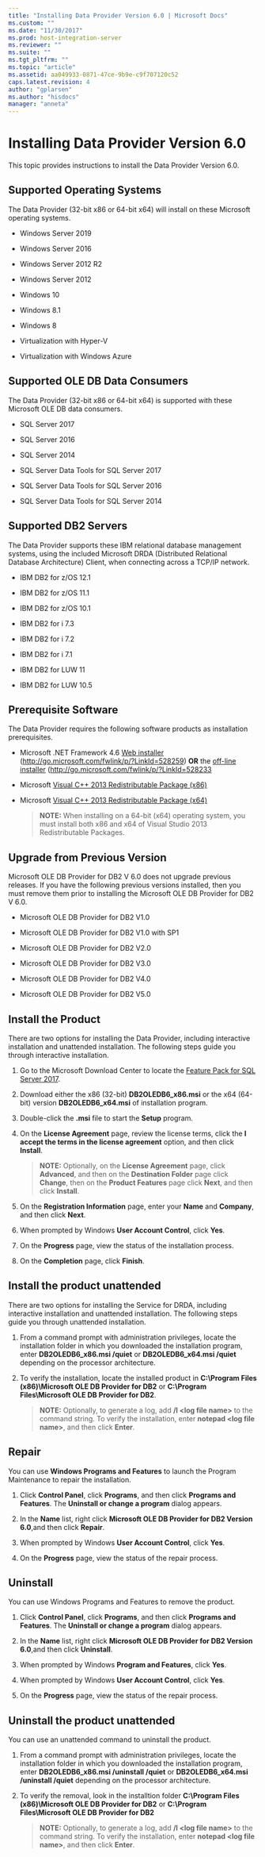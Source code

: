 ```yaml
---
title: "Installing Data Provider Version 6.0 | Microsoft Docs"
ms.custom: ""
ms.date: "11/30/2017"
ms.prod: host-integration-server
ms.reviewer: ""
ms.suite: ""
ms.tgt_pltfrm: ""
ms.topic: "article"
ms.assetid: aa049933-0871-47ce-9b9e-c9f707120c52
caps.latest.revision: 4
author: "gplarsen"
ms.author: "hisdocs"
manager: "anneta"
---
```

# Installing Data Provider Version 6.0
This topic provides instructions to install the Data Provider Version 6.0.  
 
  
## Supported Operating Systems  
 The Data Provider (32-bit x86 or 64-bit x64) will install on these Microsoft operating systems.  
  
-   Windows Server 2019

-   Windows Server 2016  
  
-   Windows Server 2012 R2  
  
-   Windows Server 2012  
  
-   Windows 10  
  
-   Windows 8.1
  
-   Windows 8  
  
-   Virtualization with Hyper-V  
  
-   Virtualization with Windows Azure  
  
## Supported OLE DB Data Consumers  
 The Data Provider (32-bit x86 or 64-bit x64) is supported with these Microsoft OLE DB data consumers.  
  
-   SQL Server 2017

-   SQL Server 2016  
  
-   SQL Server 2014  
  
-   SQL Server Data Tools for SQL Server 2017

-   SQL Server Data Tools for SQL Server 2016  
  
-   SQL Server Data Tools for SQL Server 2014  

## Supported DB2 Servers
 The Data Provider supports these IBM relational database management systems, using the included Microsoft DRDA (Distributed Relational Database Architecture) Client, when connecting across a TCP/IP network.

-   IBM DB2 for z/OS 12.1

-   IBM DB2 for z/OS 11.1

-   IBM DB2 for z/OS 10.1  
  
-   IBM DB2 for i 7.3

-   IBM DB2 for i 7.2

-   IBM DB2 for i 7.1

-   IBM DB2 for LUW 11

-   IBM DB2 for LUW 10.5

## Prerequisite Software  
 The Data Provider requires the following software products as installation prerequisites.  
  
-   Microsoft .NET Framework 4.6 [Web installer](http://go.microsoft.com/fwlink/p/?LinkId=528259) (http://go.microsoft.com/fwlink/p/?LinkId=528259) **OR** the [off-line installer](http://go.microsoft.com/fwlink/p/?LinkId=528233) (http://go.microsoft.com/fwlink/p/?LinkId=528233   
  
-   Microsoft [Visual C++ 2013 Redistributable Package (x86)](https://aka.ms/vs2013runtimes)  
  
-   Microsoft [Visual C++ 2013 Redistributable Package (x64)](https://aka.ms/vs2013runtimes)  
  
    > **NOTE:** When installing on a 64-bit (x64) operating system, you must install both x86 and x64 of Visual Studio 2013 Redistributable Packages.  
  
## Upgrade from Previous Version  
 Microsoft OLE DB Provider for DB2 V 6.0 does not upgrade previous releases. If you have the following previous versions installed, then you must remove them prior to installing the Microsoft OLE DB Provider for DB2 V 6.0.  
  
-   Microsoft OLE DB Provider for DB2 V1.0  
  
-   Microsoft OLE DB Provider for DB2 V1.0 with SP1  
  
-   Microsoft OLE DB Provider for DB2 V2.0  
  
-   Microsoft OLE DB Provider for DB2 V3.0  
  
-   Microsoft OLE DB Provider for DB2 V4.0  

-   Microsoft OLE DB Provider for DB2 V5.0
  
## Install the Product  
 There are two options for installing the Data Provider, including interactive installation and unattended installation. The following steps guide you through interactive installation.  
  
1.  Go to the Microsoft Download Center to locate the [Feature Pack for SQL Server 2017](https://aka.ms/db2oledb).  
  
2.  Download either the x86 (32-bit) **DB2OLEDB6_x86.msi** or the x64 (64-bit) version **DB2OLEDB6_x64.msi** of installation program.  
  
3.  Double-click the **.msi** file to start the **Setup** program.  

4.  On the **License Agreement** page, review the license terms, click the **I accept the terms in the license agreement** option, and then click **Install**. 

    > **NOTE:** Optionally, on the **License Agreement** page, click **Advanced**, and then on the **Destination Folder** page click **Change**, then on the **Product Features** page click **Next**, and then click **Install**. 
  
5.  On the **Registration Information** page, enter your **Name** and **Company**, and then click **Next**.  
  
6. When prompted by Windows **User Account Control**, click **Yes**.  
  
7. On the **Progress** page, view the status of the installation process.  
  
8. On the **Completion** page, click **Finish**.  
  
## Install the product unattended  
 There are two options for installing the Service for DRDA, including interactive installation and unattended installation. The following steps guide you through unattended installation.  
  
1.  From a command prompt with administration privileges, locate the installation folder in which you downloaded the installation program, enter **DB2OLEDB6_x86.msi /quiet** or **DB2OLEDB6_x64.msi /quiet** depending on the processor architecture.  
  
3.  To verify the installation, locate the installed product in **C:\Program Files (x86)\Microsoft OLE DB Provider for DB2** or **C:\Program Files\Microsoft OLE DB Provider for DB2**.  
  
    > **NOTE:** Optionally, to generate a log, add **/l \<log file name>** to the command string. To verify the installation, enter **notepad \<log file name>**, and then click **Enter**.  
  
## Repair  
 You can use **Windows Programs and Features** to launch the Program Maintenance to repair the installation.  
  
1.  Click **Control Panel**, click **Programs**, and then click **Programs and Features**. The **Uninstall or change a program** dialog appears.  
  
2.  In the **Name** list, right click **Microsoft OLE DB Provider for DB2 Version 6.0**,and then click **Repair**.
  
3. When prompted by Windows **User Account Control**, click **Yes**.  
  
4. On the **Progress** page, view the status of the repair process.  

## Uninstall
 You can use Windows Programs and Features to remove the product.  
  
1.  Click **Control Panel**, click **Programs**, and then click **Programs and Features**. The **Uninstall or change a program** dialog appears.  
  
2.  In the **Name** list, right click **Microsoft OLE DB Provider for DB2 Version 6.0**,and then click **Uninstall**. 

3. When prompted by Windows **Program and Features**, click **Yes**.
  
4. When prompted by Windows **User Account Control**, click **Yes**.  
  
5. On the **Progress** page, view the status of the repair process.  

 
## Uninstall the product unattended  
 You can use an unattended command to uninstall the product.  
  
1.  From a command prompt with administration privileges, locate the installation folder in which you downloaded the installation program, enter **DB2OLEDB6_x86.msi /uninstall /quiet** or **DB2OLEDB6_x64.msi /uninstall /quiet** depending on the processor architecture.   
  
3.  To verify the removal, look in the installtion folder **C:\Program Files (x86)\Microsoft OLE DB Provider for DB2** or **C:\Program Files\Microsoft OLE DB Provider for DB2**  
  
    > **NOTE:** Optionally, to generate a log, add **/l \<log file name>** to the command string. To verify the installation, enter **notepad \<log file name>**, and then click **Enter**.
